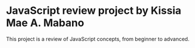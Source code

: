 # JavaScript review project by Kissia Mae A. Mabano
This project is a review of JavaScript concepts, from beginner to advanced.